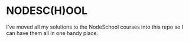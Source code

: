 NODESC(H)OOL
============

I've moved all my solutions to the NodeSchool courses into this repo so I can
have them all in one handy place.
